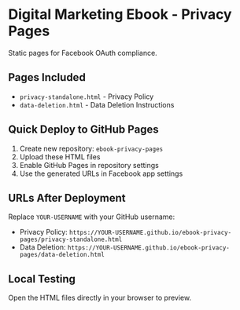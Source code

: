 # Digital Marketing Ebook - Privacy Pages

Static pages for Facebook OAuth compliance.

## Pages Included

- `privacy-standalone.html` - Privacy Policy
- `data-deletion.html` - Data Deletion Instructions

## Quick Deploy to GitHub Pages

1. Create new repository: `ebook-privacy-pages`
2. Upload these HTML files
3. Enable GitHub Pages in repository settings
4. Use the generated URLs in Facebook app settings

## URLs After Deployment

Replace `YOUR-USERNAME` with your GitHub username:

- Privacy Policy: `https://YOUR-USERNAME.github.io/ebook-privacy-pages/privacy-standalone.html`
- Data Deletion: `https://YOUR-USERNAME.github.io/ebook-privacy-pages/data-deletion.html`

## Local Testing

Open the HTML files directly in your browser to preview.
